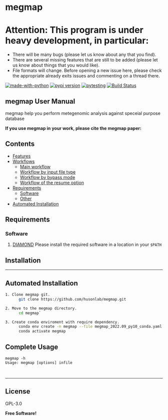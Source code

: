 # megmap 

# Attention: This program is under heavy development, in particular: 
* There will be many bugs (please let us know about any that you find).
* There are several missing features that are still to be added (please let us know about things that you would like). 
* File formats will change.
Before opening a new issue here, please check the appropriate already exits issues and commenting on a thread there.

[![made-with-python](https://img.shields.io/badge/Made%20with-Python-1f425f.svg)](https://www.python.org/)
  [![pypi version](https://img.shields.io/pypi/v/megmap.svg)](https://pypi.python.org/pypi/megmap)  [![pytesting](https://github.com/AnupamGautam/megmap/actions/workflows/megmaptesting.yml/badge.svg)](https://github.com/AnupamGautam/megmap/actions/runs/875092459) [![Build Status](https://travis-ci.org/joemccann/megmap.svg?branch=master)](https://travis-ci.org/joemccann/megmap)
## megmap User Manual

megmap help you perform metegenomic analysis against speceial purpose database

**If you use megmap in your work, please cite the megmap paper:**

## Contents ##

* [Features](#features)
* [Workflows](#workflows)
    * [Main workflow](#main-workflow)
    * [Workflow by input file type](#workflow-by-input-file-type)
    * [Workflow by bypass mode](#workflow-by-bypass-mode)
    * [Workflow of the resume option](#workflow-of-the-resume-option)
* [Requirements](#requirements)
    * [Software](#software)
    * [Other](#other)
* [Automated Installation](#Automated-installation)

## Requirements ##

### Software ###

1. [DIAMOND](https://github.com/weizhongli/cdhit)
Please install the required software in a location in your `$PATH`

## Installation

----
## Automated Installation ## 
```sh
1. Clone megmap git.
      git clone https://github.com/husonlab/megmap.git

2. Move to the megmap directory.
      cd megmap`

3. Create conda enviroment with require dependency. 
      conda env create -n megmap --file megmap_2022.09_py10_conda.yaml
      conda activate megmap
```

## Complete Usage ##

```
megmap -h
Usage: megmap [options] infile



```

----



## License

GPL-3.0

**Free Software!**

[//]: # (These are reference links used in the body of this note and get stripped out when the markdown processor does its job. There is no need to format nicely because it shouldn't be seen. Thanks SO - http://stackoverflow.com/questions/4823468/store-comments-in-markdown-syntax)

   [dill]: <https://github.com/joemccann/dillinger>
   [git-repo-url]: <https://github.com/joemccann/dillinger.git>
   [john gruber]: <http://daringfireball.net>
   [df1]: <http://daringfireball.net/projects/markdown/>
   [markdown-it]: <https://github.com/markdown-it/markdown-it>
   [Ace Editor]: <http://ace.ajax.org>
   [node.js]: <http://nodejs.org>
   [Twitter Bootstrap]: <http://twitter.github.com/bootstrap/>
   [jQuery]: <http://jquery.com>
   [@tjholowaychuk]: <http://twitter.com/tjholowaychuk>
   [express]: <http://expressjs.com>
   [AngularJS]: <http://angularjs.org>
   [Gulp]: <http://gulpjs.com>

   [PlDb]: <https://github.com/joemccann/dillinger/tree/master/plugins/dropbox/README.md>
   [PlGh]: <https://github.com/joemccann/dillinger/tree/master/plugins/github/README.md>
   [PlGd]: <https://github.com/joemccann/dillinger/tree/master/plugins/googledrive/README.md>
   [PlOd]: <https://github.com/joemccann/dillinger/tree/master/plugins/onedrive/README.md>
   [PlMe]: <https://github.com/joemccann/dillinger/tree/master/plugins/medium/README.md>
   [PlGa]: <https://github.com/RahulHP/dillinger/blob/master/plugins/googleanalytics/README.md>

